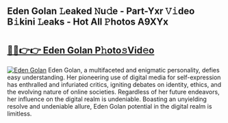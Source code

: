 ## Eden Golan 𝙻eaked 𝙽u𝚍e - Part-Yxr 𝚅𝚒deo B𝚒kini 𝙻eaks - Hot All 𝙿hotos A9XYx

# <h2><a href="http://ld3lewl.urlbe.top/?page=Eden+Golan">🔗🔗👉👉 Eden Golan P𝚑oto𝚜Vid𝚎o</a></h2>

[![Eden Golan](https://i.imgur.com/eBuTRDB.gif)](http://ld3lewl.urlbe.top/?page=Eden+Golan)
Eden Golan, a multifaceted and enigmatic personality, defies easy understanding. Her pioneering use of digital media for self-expression has enthralled and infuriated critics, igniting debates on identity, ethics, and the evolving nature of online societies. Regardless of her future endeavors, her influence on the digital realm is undeniable. Boasting an unyielding resolve and undeniable allure, Eden Golan potential in the digital realm is limitless.
